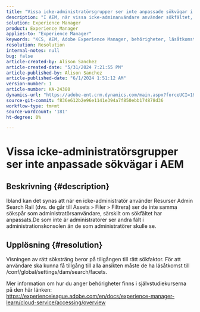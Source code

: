 ```yaml
---
title: "Vissa icke-administratörsgrupper ser inte anpassade sökvägar i AEM"
description: "I AEM, när vissa icke-adminanvändare använder sökfältet, kan sökfältet ha olika fält eller inte visa anpassningar."
solution: Experience Manager
product: Experience Manager
applies-to: "Experience Manager"
keywords: "KCS, AEM, Adobe Experience Manager, behörigheter, läsåtkomst, användargrupp, sökfaktorer, administrativa uppgifter, åtkomst till AEM, metadata, sökspår, icke-adminanvändare, resursadministratörens sökspår, sökning, filter"
resolution: Resolution
internal-notes: null
bug: false
article-created-by: Alison Sanchez
article-created-date: "5/31/2024 7:21:55 PM"
article-published-by: Alison Sanchez
article-published-date: "6/1/2024 1:51:12 AM"
version-number: 1
article-number: KA-24380
dynamics-url: "https://adobe-ent.crm.dynamics.com/main.aspx?forceUCI=1&pagetype=entityrecord&etn=knowledgearticle&id=e1a91905-831f-ef11-840a-000d3a32bd42"
source-git-commit: f836e612b2e96e1141e394a7f850ebb174878d36
workflow-type: tm+mt
source-wordcount: '181'
ht-degree: 0%

---
```


# Vissa icke-administratörsgrupper ser inte anpassade sökvägar i AEM

## Beskrivning {#description}


Ibland kan det synas att när en icke-administratör använder Resurser Admin Search Rail (dvs. de går till Assets `>`  Filer `>`  Filtrera) ser de inte samma sökspår som administratörsanvändare, särskilt om sökfältet har anpassats.De som inte är administratörer ser andra fält i administrationskonsolen än de som administratörer skulle se.


## Upplösning {#resolution}


Visningen av rätt söksträng beror på tillgången till rätt sökfaktor. För att användare ska kunna få tillgång till alla ansikten måste de ha läsåtkomst till /conf/global/settings/dam/search/facets.

Mer information om hur du anger behörigheter finns i självstudiekurserna på den här länken: https://experienceleague.adobe.com/en/docs/experience-manager-learn/cloud-service/accessing/overview
